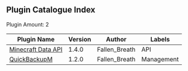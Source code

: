 Plugin Catalogue Index
---------

Plugin Amount: 2

| Plugin Name | Version | Author | Labels |
| --- | --- | --- | --- |
| [Minecraft Data API](/generated/full.md#minecraft-data-api) | 1.4.0 | Fallen_Breath | API |
| [QuickBackupM](/generated/full.md#quick-backup-multi) | 1.2.0 | Fallen_Breath | Management |
